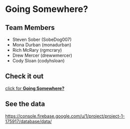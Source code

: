 # Going Somewhere?
## Team Members
* Steven Sober (SobeDog007)
* Mona Durban (monadurban)
* Rich McRary (rgmcrary)
* Drew Mercer (drewwmercer)
* Cody Sloan (codyhsloan)

## Check it out
  <a href="https://drewwmercer.github.io/going-somewhere/" target="_blank">click for **Going Somewhere?**</a>

## See the data
https://console.firebase.google.com/u/1/project/project-1-175917/database/data/
